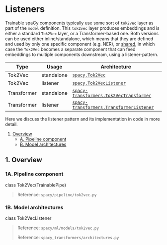 # Listeners

Trainable spaCy components typically use some sort of `tok2vec` layer as part of the `model` definition.
This `tok2vec` layer produces embeddings and is either a standard `Tok2Vec` layer, or a Transformer-based one.
Both versions can be used either inline/standalone, which means that they are defined and used
by only one specific component (e.g. NER), or [shared](https://spacy.io/usage/embeddings-transformers#embedding-layers), in which case the `Tok2Vec` becomes a separate component that can
feed embeddings to multiple components downstream, using a listener-pattern.

| Type        | Usage      | Architecture                                                                                         |
| ----------- | ---------- | ---------------------------------------------------------------------------------------------------- |
| Tok2Vec     | standalone | [`spacy.Tok2Vec`](https://spacy.io/api/architectures#Tok2Vec)                                        |
| Tok2Vec     | listener   | [`spacy.Tok2VecListener`](https://spacy.io/api/architectures#Tok2VecListener)                        |
| Transformer | standalone | [`spacy-transformers.Tok2VecTransformer`](https://spacy.io/api/architectures#Tok2VecTransformer)     |
| Transformer | listener   | [`spacy-transformers.TransformerListener`](https://spacy.io/api/architectures#TransformerListener) |

Here we discuss the listener pattern and its implementation in code in more detail.

1. [Overview](#1-overview)
   - [A. Pipeline component](#1a-pipeline-component)
   - [B. Model architectures](#1b-model-architectures)

## 1. Overview

### 1A. Pipeline component

class Tok2Vec(TrainablePipe)

> Reference: `spacy/pipeline/tok2vec.py`

### 1B. Model architectures

class Tok2VecListener

> Reference: `spacy/ml/models/tok2vec.py`
>
> Reference: `spacy_transformers/architectures.py`
